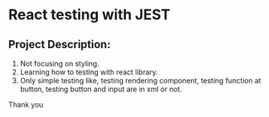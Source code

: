 # React testing with JEST

## Project Description:
1. Not focusing on styling.
2. Learning how to testing with react library.
3. Only simple testing like, testing rendering component, testing function at button, testing button and input are in xml or not.

Thank you
